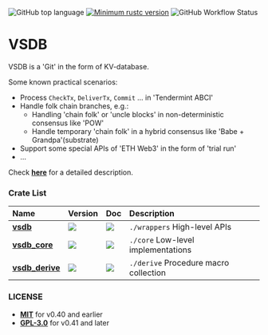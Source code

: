 ![GitHub top language](https://img.shields.io/github/languages/top/rust-util-collections/VSDB)
[![Minimum rustc version](https://img.shields.io/badge/rustc-1.65+-lightgray.svg)](https://github.com/rust-random/rand#rust-version-requirements)
![GitHub Workflow Status](https://img.shields.io/github/actions/workflow/status/rust-util-collections/vsdb/rust.yml?branch=master)

# VSDB

VSDB is a 'Git' in the form of KV-database.

Some known practical scenarios:

- Process `CheckTx`, `DeliverTx`, `Commit` ... in 'Tendermint ABCI'
- Handle folk chain branches, e.g.:
   - Handling 'chain folk' or 'uncle blocks' in non-deterministic consensus like 'POW'
   - Handle temporary 'chain folk' in a hybrid consensus like 'Babe + Grandpa'(substrate)
- Support some special APIs of 'ETH Web3' in the form of 'trial run'
- ...

Check [**here**](wrappers/README.md) for a detailed description.

### Crate List

|Name|Version|Doc|Description|
|:-|:-|:-|:-|
|[**vsdb**](wrappers)|[![](https://img.shields.io/crates/v/vsdb.svg)](https://crates.io/crates/vsdb)|[![](https://img.shields.io/badge/api-rustdoc-blue.svg)](https://docs.rs/vsdb)|`./wrappers` High-level APIs|
|[**vsdb_core**](core)|[![](https://img.shields.io/crates/v/vsdb_core.svg)](https://crates.io/crates/vsdb_core)|[![](https://img.shields.io/badge/api-rustdoc-blue.svg)](https://docs.rs/vsdb_core)|`./core` Low-level implementations|
|[**vsdb_derive**](derive)|[![](https://img.shields.io/crates/v/vsdb_derive.svg)](https://crates.io/crates/vsdb_derive)|[![](https://img.shields.io/badge/api-rustdoc-blue.svg)](https://docs.rs/vsdb_derive)|`./derive` Procedure macro collection|

### LICENSE

- [**MIT**](https://choosealicense.com/licenses/mit) for v0.40 and earlier
- [**GPL-3.0**](LICENSE) for v0.41 and later

